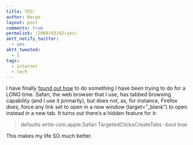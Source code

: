 ```yaml
---
title: YES!
author: Harpo
layout: post
comments: true
permalink: /2009/03/02/yes/
aktt_notify_twitter:
  - yes
aktt_tweeted:
  - 1
tags:
  - internet
  - tech
---
```

I have finally <a href="http://www.lockergnome.com/axlin/2008/03/29/os-x-force-safari-to-use-a-single-window/" target="_blank">found out how</a> to do something I have been trying to do for a LONG time. Safari, the web browser that I use, has tabbed browsing capability (and I use it primarily), but does not, as, for instance, Firefox does, force any link set to open in a new window (target=&#8221;_blank&#8221;) to open instead in a new tab. It turns out there&#8217;s a hidden feature for it:

> defaults write com.apple.Safari TargetedClicksCreateTabs -bool true

This makes my life SO much better.